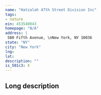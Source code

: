 ```yaml
---
name: "Hatzalah 47th Street Division Inc"
tags:
- nature
ein: 453540043
homepage: "N/A"
address: |
 580 Fifth Avenue, \nNew York, NY 10036
state: "NY"
city: "New York"
lng: 
lat: 
description: ""
is_501c3: X
---
```


## Long description


